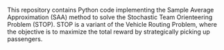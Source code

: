 This repository contains Python code implementing the Sample Average Approximation (SAA) method to solve the Stochastic Team Orienteering Problem (STOP). STOP is a variant of the Vehicle Routing Problem, where the objective is to maximize the total reward by strategically picking up passengers.

